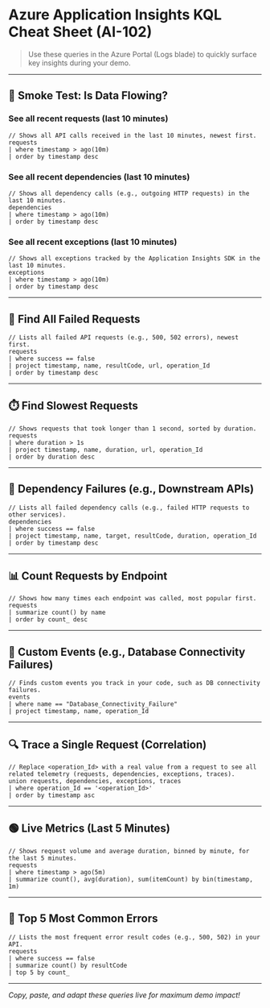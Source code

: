 # Azure Application Insights KQL Cheat Sheet (AI-102)

> Use these queries in the Azure Portal (Logs blade) to quickly surface key insights during your demo.

---

## 🚦 Smoke Test: Is Data Flowing?

### See all recent requests (last 10 minutes)
```kusto
// Shows all API calls received in the last 10 minutes, newest first.
requests
| where timestamp > ago(10m)
| order by timestamp desc
```

### See all recent dependencies (last 10 minutes)
```kusto
// Shows all dependency calls (e.g., outgoing HTTP requests) in the last 10 minutes.
dependencies
| where timestamp > ago(10m)
| order by timestamp desc
```

### See all recent exceptions (last 10 minutes)
```kusto
// Shows all exceptions tracked by the Application Insights SDK in the last 10 minutes.
exceptions
| where timestamp > ago(10m)
| order by timestamp desc
```

---

## 🔴 Find All Failed Requests
```kusto
// Lists all failed API requests (e.g., 500, 502 errors), newest first.
requests
| where success == false
| project timestamp, name, resultCode, url, operation_Id
| order by timestamp desc
```

---

## ⏱️ Find Slowest Requests
```kusto
// Shows requests that took longer than 1 second, sorted by duration.
requests
| where duration > 1s
| project timestamp, name, duration, url, operation_Id
| order by duration desc
```

---

## 🔗 Dependency Failures (e.g., Downstream APIs)
```kusto
// Lists all failed dependency calls (e.g., failed HTTP requests to other services).
dependencies
| where success == false
| project timestamp, name, target, resultCode, duration, operation_Id
| order by timestamp desc
```

---

## 📊 Count Requests by Endpoint
```kusto
// Shows how many times each endpoint was called, most popular first.
requests
| summarize count() by name
| order by count_ desc
```

---

## 🧩 Custom Events (e.g., Database Connectivity Failures)
```kusto
// Finds custom events you track in your code, such as DB connectivity failures.
events
| where name == "Database_Connectivity_Failure"
| project timestamp, name, operation_Id
```

---

## 🔍 Trace a Single Request (Correlation)
```kusto
// Replace <operation_Id> with a real value from a request to see all related telemetry (requests, dependencies, exceptions, traces).
union requests, dependencies, exceptions, traces
| where operation_Id == '<operation_Id>'
| order by timestamp asc
```

---

## 🟢 Live Metrics (Last 5 Minutes)
```kusto
// Shows request volume and average duration, binned by minute, for the last 5 minutes.
requests
| where timestamp > ago(5m)
| summarize count(), avg(duration), sum(itemCount) by bin(timestamp, 1m)
```

---

## 📝 Top 5 Most Common Errors
```kusto
// Lists the most frequent error result codes (e.g., 500, 502) in your API.
requests
| where success == false
| summarize count() by resultCode
| top 5 by count_
```

---

*Copy, paste, and adapt these queries live for maximum demo impact!* 